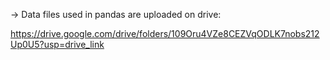 -> Data files used in pandas are uploaded on drive:

  https://drive.google.com/drive/folders/109Oru4VZe8CEZVqODLK7nobs212Up0U5?usp=drive_link
